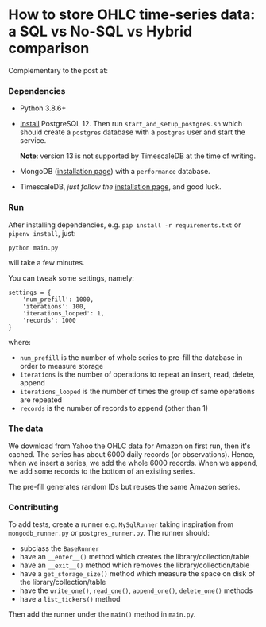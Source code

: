 # How to store OHLC time-series data: a SQL vs No-SQL vs Hybrid comparison
Complementary to the post at:

### Dependencies
* Python 3.8.6+
* [Install](https://www.postgresql.org/download/) PostgreSQL 12. Then run `start_and_setup_postgres.sh` which should create a `postgres` database with a `postgres` user and start the service.

  **Note**: version 13 is not supported by TimescaleDB at the time of writing.
* MongoDB ([installation page](https://docs.mongodb.com/manual/installation/)) with a `performance` database.
* TimescaleDB, _just follow the_ [installation page](https://docs.timescale.com/latest/getting-started/installation), and good luck.

### Run
After installing dependencies, e.g. `pip install -r requirements.txt` or `pipenv install`, just:
```
python main.py
```
will take a few minutes.

You can tweak some settings, namely:
```
settings = {
    'num_prefill': 1000,
    'iterations': 100,
    'iterations_looped': 1,
    'records': 1000
}
```
where:
* `num_prefill` is the number of whole series to pre-fill the database in order to measure storage
* `iterations` is the number of operations to repeat an insert, read, delete, append
* `iterations_looped` is the number of times the group of same operations are repeated
* `records` is the number of records to append (other than 1)

### The data
We download from Yahoo the OHLC data for Amazon on first run, then it's cached. The series has about 6000 daily records (or observations). Hence, when we insert a series, we add the whole 6000 records. When we append, we add some records to the bottom of an existing series.

The pre-fill generates random IDs but reuses the same Amazon series.


### Contributing
To add tests, create a runner e.g. `MySqlRunner` taking inspiration from `mongodb_runner.py` or `postgres_runner.py`. The runner should:
* subclass the `BaseRunner`
* have an `__enter__()` method which creates the library/collection/table
* have an `__exit__()` method which removes the library/collection/table
* have a `get_storage_size()` method which measure the space on disk of the library/collection/table
* have the `write_one()`, `read_one()`, `append_one()`, `delete_one()` methods
* have a `list_tickers()` method

Then add the runner under the `main()` method in `main.py`.

